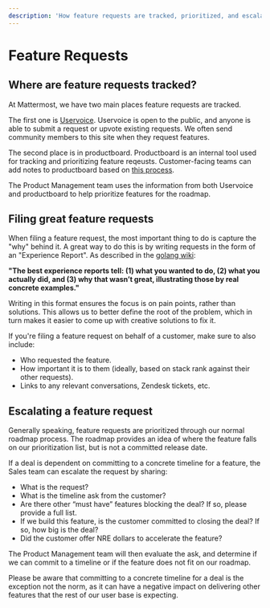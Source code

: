 ```yaml
---
description: 'How feature requests are tracked, prioritized, and escalated.'
---
```


# Feature Requests

## Where are feature requests tracked?

At Mattermost, we have two main places feature requests are tracked.

The first one is [Uservoice](https://mattermost.uservoice.com/forums/306457-general). Uservoice is open to the public, and anyone is able to submit a request or upvote existing requests. We often send community members to this site when they request features.

The second place is in productboard. Productboard is an internal tool used for tracking and prioritizing feature reqeusts. Customer-facing teams can add notes to productboard based on [this process](https://handbook.mattermost.com/operations/research-and-development/product/how-to-guides-for-product/how-to-use-productboard#2-day-in-the-life-of-a-customer-support-manager-customer-success-manager-or-solution-architect).

The Product Management team uses the information from both Uservoice and productboard to help prioritize features for the roadmap.

## Filing great feature requests

When filing a feature request, the most important thing to do is capture the "why" behind it. A great way to do this is by writing requests in the form of an "Experience Report". As described in the [golang wiki](https://github.com/golang/go/wiki/ExperienceReports):

**"The best experience reports tell: \(1\) what you wanted to do, \(2\) what you actually did, and \(3\) why that wasn’t great, illustrating those by real concrete examples."**

Writing in this format ensures the focus is on pain points, rather than solutions. This allows us to better define the root of the problem, which in turn makes it easier to come up with creative solutions to fix it.

If you're filing a feature request on behalf of a customer, make sure to also include:

* Who requested the feature.
* How important it is to them \(ideally, based on stack rank against their other requests\).
* Links to any relevant conversations, Zendesk tickets, etc.

## Escalating a feature request

Generally speaking, feature requests are prioritized through our normal roadmap process. The roadmap provides an idea of where the feature falls on our prioritization list, but is not a committed release date.

If a deal is dependent on committing to a concrete timeline for a feature, the Sales team can escalate the request by sharing:

* What is the request?
* What is the timeline ask from the customer?
* Are there other “must have” features blocking the deal? If so, please provide a full list.
* If we build this feature, is the customer committed to closing the deal? If so, how big is the deal?
* Did the customer offer NRE dollars to accelerate the feature?

The Product Management team will then evaluate the ask, and determine if we can commit to a timeline or if the feature does not fit on our roadmap.

Please be aware that committing to a concrete timeline for a deal is the exception not the norm, as it can have a negative impact on delivering other features that the rest of our user base is expecting.
